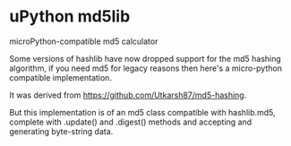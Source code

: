 # uPython md5lib
microPython-compatible md5 calculator

Some versions of hashlib have now dropped support for the md5 hashing algorithm, if you need md5 for legacy reasons then here's a micro-python compatible implementation.

It was derived from https://github.com/Utkarsh87/md5-hashing.

But this implementation is of an md5 class compatible with hashlib.md5, complete with .update() and .digest() methods and accepting and generating byte-string data.
